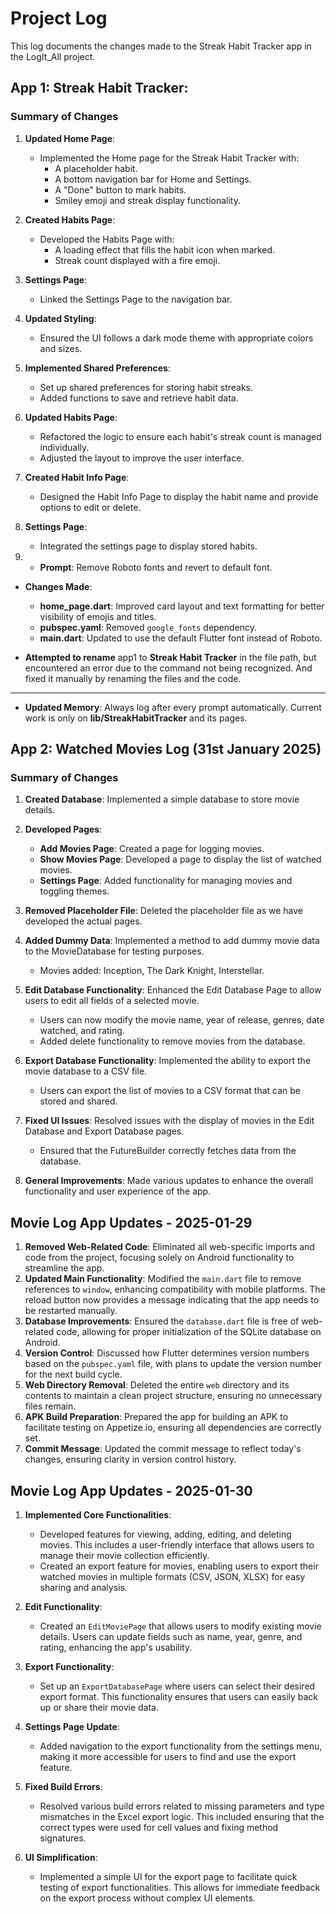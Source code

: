 # Project Log

This log documents the changes made to the Streak Habit Tracker app in the LogIt_All project.



## App 1: Streak Habit Tracker:
### Summary of Changes

1. **Updated Home Page**:
   - Implemented the Home page for the Streak Habit Tracker with:
     - A placeholder habit.
     - A bottom navigation bar for Home and Settings.
     - A "Done" button to mark habits.
     - Smiley emoji and streak display functionality.
1. **Created Habits Page**:
   - Developed the Habits Page with:
     - A loading effect that fills the habit icon when marked.
     - Streak count displayed with a fire emoji.
3. **Settings Page**:
   - Linked the Settings Page to the navigation bar.
4. **Updated Styling**:
   - Ensured the UI follows a dark mode theme with appropriate colors and sizes.
5. **Implemented Shared Preferences**:
   - Set up shared preferences for storing habit streaks.
   - Added functions to save and retrieve habit data.
6. **Updated Habits Page**:
   - Refactored the logic to ensure each habit's streak count is managed individually.
   - Adjusted the layout to improve the user interface.
7. **Created Habit Info Page**:
   - Designed the Habit Info Page to display the habit name and provide options to edit or delete.
8. **Settings Page**:
   - Integrated the settings page to display stored habits.

9. - **Prompt**: Remove Roboto fonts and revert to default font.
  - **Changes Made**:
    - **home_page.dart**: Improved card layout and text formatting for better visibility of emojis and titles.
    - **pubspec.yaml**: Removed `google_fonts` dependency.
    - **main.dart**: Updated to use the default Flutter font instead of Roboto.

- **Attempted to rename** app1 to **Streak Habit Tracker** in the file path, but encountered an error due to the command not being recognized.
And fixed it manually by renaming the files and the code.
----
- **Updated Memory**: Always log after every prompt automatically. Current work is only on **lib/StreakHabitTracker** and its pages.


## App 2: Watched Movies Log (31st January 2025)

### Summary of Changes

1. **Created Database**: Implemented a simple database to store movie details.
2. **Developed Pages**:
   - **Add Movies Page**: Created a page for logging movies.
   - **Show Movies Page**: Developed a page to display the list of watched movies.
   - **Settings Page**: Added functionality for managing movies and toggling themes.
3. **Removed Placeholder File**: Deleted the placeholder file as we have developed the actual pages.

4. **Added Dummy Data**: Implemented a method to add dummy movie data to the MovieDatabase for testing purposes.
   - Movies added: Inception, The Dark Knight, Interstellar.

5. **Edit Database Functionality**: Enhanced the Edit Database Page to allow users to edit all fields of a selected movie.
   - Users can now modify the movie name, year of release, genres, date watched, and rating.
   - Added delete functionality to remove movies from the database.

6. **Export Database Functionality**: Implemented the ability to export the movie database to a CSV file.
   - Users can export the list of movies to a CSV format that can be stored and shared.

7. **Fixed UI Issues**: Resolved issues with the display of movies in the Edit Database and Export Database pages.
   - Ensured that the FutureBuilder correctly fetches data from the database.

8. **General Improvements**: Made various updates to enhance the overall functionality and user experience of the app.


## Movie Log App Updates - 2025-01-29

1. **Removed Web-Related Code**: Eliminated all web-specific imports and code from the project, focusing solely on Android functionality to streamline the app.
2. **Updated Main Functionality**: Modified the `main.dart` file to remove references to `window`, enhancing compatibility with mobile platforms. The reload button now provides a message indicating that the app needs to be restarted manually.
3. **Database Improvements**: Ensured the `database.dart` file is free of web-related code, allowing for proper initialization of the SQLite database on Android.
4. **Version Control**: Discussed how Flutter determines version numbers based on the `pubspec.yaml` file, with plans to update the version number for the next build cycle.
5. **Web Directory Removal**: Deleted the entire `web` directory and its contents to maintain a clean project structure, ensuring no unnecessary files remain.
6. **APK Build Preparation**: Prepared the app for building an APK to facilitate testing on Appetize.io, ensuring all dependencies are correctly set.
7. **Commit Message**: Updated the commit message to reflect today's changes, ensuring clarity in version control history.

## Movie Log App Updates - 2025-01-30

1. **Implemented Core Functionalities**:
   - Developed features for viewing, adding, editing, and deleting movies. This includes a user-friendly interface that allows users to manage their movie collection efficiently.
   - Created an export feature for movies, enabling users to export their watched movies in multiple formats (CSV, JSON, XLSX) for easy sharing and analysis.

2. **Edit Functionality**:
   - Created an `EditMoviePage` that allows users to modify existing movie details. Users can update fields such as name, year, genre, and rating, enhancing the app's usability.

3. **Export Functionality**:
   - Set up an `ExportDatabasePage` where users can select their desired export format. This functionality ensures that users can easily back up or share their movie data.

4. **Settings Page Update**:
   - Added navigation to the export functionality from the settings menu, making it more accessible for users to find and use the export feature.

5. **Fixed Build Errors**:
   - Resolved various build errors related to missing parameters and type mismatches in the Excel export logic. This included ensuring that the correct types were used for cell values and fixing method signatures.

6. **UI Simplification**:
   - Implemented a simple UI for the export page to facilitate quick testing of export functionalities. This allows for immediate feedback on the export process without complex UI elements.
